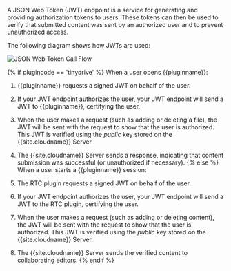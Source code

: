 A JSON Web Token (JWT) endpoint is a service for generating and providing authorization tokens to users. These tokens can then be used to verify that submitted content was sent by an authorized user and to prevent unauthorized access.

The following diagram shows how JWTs are used:

![JSON Web Token Call Flow]({{site.baseurl}}/images/jwt-call-flow.png "JSON Web Token Call Flow")

{% if plugincode == 'tinydrive' %}
When a user opens {{pluginname}}:

1. {{pluginname}} requests a signed JWT on behalf of the user.
1. If your JWT endpoint authorizes the user, your JWT endpoint will send a JWT to {{pluginname}}, certifying the user.
1. When the user makes a request (such as adding or deleting a file), the JWT will be sent with the request to show that the user is authorized. This JWT is verified using the _public_ key stored on the {{site.cloudname}} Server.
1. The {{site.cloudname}} Server sends a response, indicating that content submission was successful (or unauthorized if necessary).
{% else %}
When a user starts a {{pluginname}} session:

1. The RTC plugin requests a signed JWT on behalf of the user.
1. If your JWT endpoint authorizes the user, your JWT endpoint will send a JWT to the RTC plugin, certifying the user.
1. When the user makes a request (such as adding or deleting content), the JWT will be sent with the request to show that the user is authorized. This JWT is verified using the _public_ key stored on the {{site.cloudname}} Server.
1. The {{site.cloudname}} Server sends the verified content to collaborating editors.
{% endif %}
